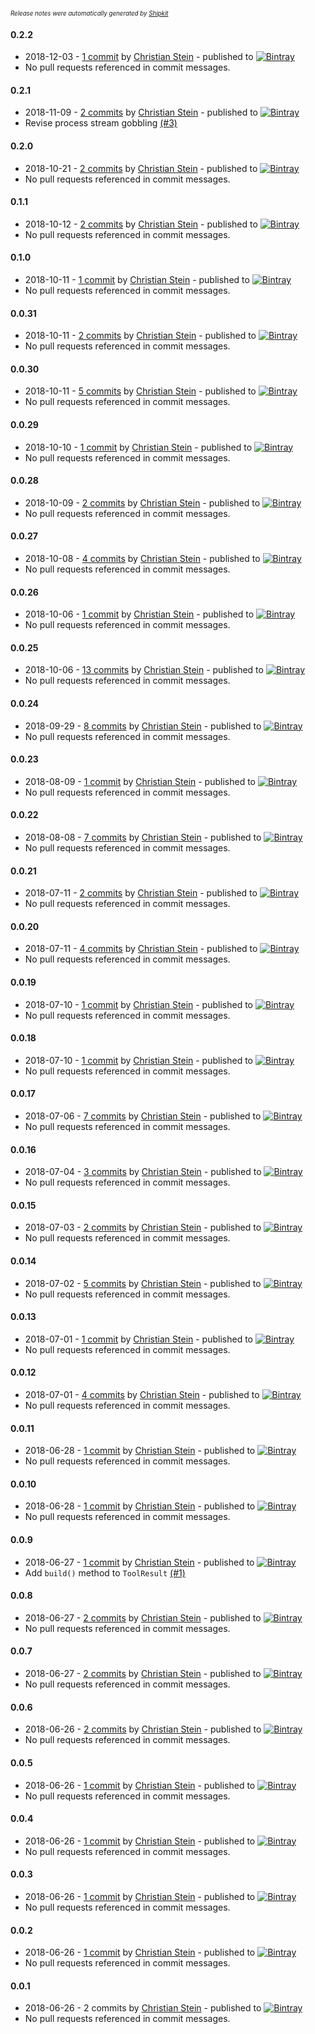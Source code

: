 <sup><sup>*Release notes were automatically generated by [Shipkit](http://shipkit.org/)*</sup></sup>

#### 0.2.2
 - 2018-12-03 - [1 commit](https://github.com/sormuras/bartholdy/compare/v0.2.1...v0.2.2) by [Christian Stein](https://github.com/sormuras) - published to [![Bintray](https://img.shields.io/badge/Bintray-0.2.2-green.svg)](https://bintray.com/sormuras/maven/bartholdy/0.2.2)
 - No pull requests referenced in commit messages.

#### 0.2.1
 - 2018-11-09 - [2 commits](https://github.com/sormuras/bartholdy/compare/v0.2.0...v0.2.1) by [Christian Stein](https://github.com/sormuras) - published to [![Bintray](https://img.shields.io/badge/Bintray-0.2.1-green.svg)](https://bintray.com/sormuras/maven/bartholdy/0.2.1)
 - Revise process stream gobbling [(#3)](https://github.com/sormuras/bartholdy/issues/3)

#### 0.2.0
 - 2018-10-21 - [2 commits](https://github.com/sormuras/bartholdy/compare/v0.1.1...v0.2.0) by [Christian Stein](https://github.com/sormuras) - published to [![Bintray](https://img.shields.io/badge/Bintray-0.2.0-green.svg)](https://bintray.com/sormuras/maven/bartholdy/0.2.0)
 - No pull requests referenced in commit messages.

#### 0.1.1
 - 2018-10-12 - [2 commits](https://github.com/sormuras/bartholdy/compare/v0.1.0...v0.1.1) by [Christian Stein](https://github.com/sormuras) - published to [![Bintray](https://img.shields.io/badge/Bintray-0.1.1-green.svg)](https://bintray.com/sormuras/maven/bartholdy/0.1.1)
 - No pull requests referenced in commit messages.

#### 0.1.0
 - 2018-10-11 - [1 commit](https://github.com/sormuras/bartholdy/compare/v0.0.31...v0.1.0) by [Christian Stein](https://github.com/sormuras) - published to [![Bintray](https://img.shields.io/badge/Bintray-0.1.0-green.svg)](https://bintray.com/sormuras/maven/bartholdy/0.1.0)
 - No pull requests referenced in commit messages.

#### 0.0.31
 - 2018-10-11 - [2 commits](https://github.com/sormuras/bartholdy/compare/v0.0.30...v0.0.31) by [Christian Stein](https://github.com/sormuras) - published to [![Bintray](https://img.shields.io/badge/Bintray-0.0.31-green.svg)](https://bintray.com/sormuras/maven/bartholdy/0.0.31)
 - No pull requests referenced in commit messages.

#### 0.0.30
 - 2018-10-11 - [5 commits](https://github.com/sormuras/bartholdy/compare/v0.0.29...v0.0.30) by [Christian Stein](https://github.com/sormuras) - published to [![Bintray](https://img.shields.io/badge/Bintray-0.0.30-green.svg)](https://bintray.com/sormuras/maven/bartholdy/0.0.30)
 - No pull requests referenced in commit messages.

#### 0.0.29
 - 2018-10-10 - [1 commit](https://github.com/sormuras/bartholdy/compare/v0.0.28...v0.0.29) by [Christian Stein](https://github.com/sormuras) - published to [![Bintray](https://img.shields.io/badge/Bintray-0.0.29-green.svg)](https://bintray.com/sormuras/maven/bartholdy/0.0.29)
 - No pull requests referenced in commit messages.

#### 0.0.28
 - 2018-10-09 - [2 commits](https://github.com/sormuras/bartholdy/compare/v0.0.27...v0.0.28) by [Christian Stein](https://github.com/sormuras) - published to [![Bintray](https://img.shields.io/badge/Bintray-0.0.28-green.svg)](https://bintray.com/sormuras/maven/bartholdy/0.0.28)
 - No pull requests referenced in commit messages.

#### 0.0.27
 - 2018-10-08 - [4 commits](https://github.com/sormuras/bartholdy/compare/v0.0.26...v0.0.27) by [Christian Stein](https://github.com/sormuras) - published to [![Bintray](https://img.shields.io/badge/Bintray-0.0.27-green.svg)](https://bintray.com/sormuras/maven/bartholdy/0.0.27)
 - No pull requests referenced in commit messages.

#### 0.0.26
 - 2018-10-06 - [1 commit](https://github.com/sormuras/bartholdy/compare/v0.0.25...v0.0.26) by [Christian Stein](https://github.com/sormuras) - published to [![Bintray](https://img.shields.io/badge/Bintray-0.0.26-green.svg)](https://bintray.com/sormuras/maven/bartholdy/0.0.26)
 - No pull requests referenced in commit messages.

#### 0.0.25
 - 2018-10-06 - [13 commits](https://github.com/sormuras/bartholdy/compare/v0.0.24...v0.0.25) by [Christian Stein](https://github.com/sormuras) - published to [![Bintray](https://img.shields.io/badge/Bintray-0.0.25-green.svg)](https://bintray.com/sormuras/maven/bartholdy/0.0.25)
 - No pull requests referenced in commit messages.

#### 0.0.24
 - 2018-09-29 - [8 commits](https://github.com/sormuras/bartholdy/compare/v0.0.23...v0.0.24) by [Christian Stein](https://github.com/sormuras) - published to [![Bintray](https://img.shields.io/badge/Bintray-0.0.24-green.svg)](https://bintray.com/sormuras/maven/bartholdy/0.0.24)
 - No pull requests referenced in commit messages.

#### 0.0.23
 - 2018-08-09 - [1 commit](https://github.com/sormuras/bartholdy/compare/v0.0.22...v0.0.23) by [Christian Stein](https://github.com/sormuras) - published to [![Bintray](https://img.shields.io/badge/Bintray-0.0.23-green.svg)](https://bintray.com/sormuras/maven/bartholdy/0.0.23)
 - No pull requests referenced in commit messages.

#### 0.0.22
 - 2018-08-08 - [7 commits](https://github.com/sormuras/bartholdy/compare/v0.0.21...v0.0.22) by [Christian Stein](https://github.com/sormuras) - published to [![Bintray](https://img.shields.io/badge/Bintray-0.0.22-green.svg)](https://bintray.com/sormuras/maven/bartholdy/0.0.22)
 - No pull requests referenced in commit messages.

#### 0.0.21
 - 2018-07-11 - [2 commits](https://github.com/sormuras/bartholdy/compare/v0.0.20...v0.0.21) by [Christian Stein](https://github.com/sormuras) - published to [![Bintray](https://img.shields.io/badge/Bintray-0.0.21-green.svg)](https://bintray.com/sormuras/maven/bartholdy/0.0.21)
 - No pull requests referenced in commit messages.

#### 0.0.20
 - 2018-07-11 - [4 commits](https://github.com/sormuras/bartholdy/compare/v0.0.19...v0.0.20) by [Christian Stein](https://github.com/sormuras) - published to [![Bintray](https://img.shields.io/badge/Bintray-0.0.20-green.svg)](https://bintray.com/sormuras/maven/bartholdy/0.0.20)
 - No pull requests referenced in commit messages.

#### 0.0.19
 - 2018-07-10 - [1 commit](https://github.com/sormuras/bartholdy/compare/v0.0.18...v0.0.19) by [Christian Stein](https://github.com/sormuras) - published to [![Bintray](https://img.shields.io/badge/Bintray-0.0.19-green.svg)](https://bintray.com/sormuras/maven/bartholdy/0.0.19)
 - No pull requests referenced in commit messages.

#### 0.0.18
 - 2018-07-10 - [1 commit](https://github.com/sormuras/bartholdy/compare/v0.0.17...v0.0.18) by [Christian Stein](https://github.com/sormuras) - published to [![Bintray](https://img.shields.io/badge/Bintray-0.0.18-green.svg)](https://bintray.com/sormuras/maven/bartholdy/0.0.18)
 - No pull requests referenced in commit messages.

#### 0.0.17
 - 2018-07-06 - [7 commits](https://github.com/sormuras/bartholdy/compare/v0.0.16...v0.0.17) by [Christian Stein](https://github.com/sormuras) - published to [![Bintray](https://img.shields.io/badge/Bintray-0.0.17-green.svg)](https://bintray.com/sormuras/maven/bartholdy/0.0.17)
 - No pull requests referenced in commit messages.

#### 0.0.16
 - 2018-07-04 - [3 commits](https://github.com/sormuras/bartholdy/compare/v0.0.15...v0.0.16) by [Christian Stein](https://github.com/sormuras) - published to [![Bintray](https://img.shields.io/badge/Bintray-0.0.16-green.svg)](https://bintray.com/sormuras/maven/bartholdy/0.0.16)
 - No pull requests referenced in commit messages.

#### 0.0.15
 - 2018-07-03 - [2 commits](https://github.com/sormuras/bartholdy/compare/v0.0.14...v0.0.15) by [Christian Stein](https://github.com/sormuras) - published to [![Bintray](https://img.shields.io/badge/Bintray-0.0.15-green.svg)](https://bintray.com/sormuras/maven/bartholdy/0.0.15)
 - No pull requests referenced in commit messages.

#### 0.0.14
 - 2018-07-02 - [5 commits](https://github.com/sormuras/bartholdy/compare/v0.0.13...v0.0.14) by [Christian Stein](https://github.com/sormuras) - published to [![Bintray](https://img.shields.io/badge/Bintray-0.0.14-green.svg)](https://bintray.com/sormuras/maven/bartholdy/0.0.14)
 - No pull requests referenced in commit messages.

#### 0.0.13
 - 2018-07-01 - [1 commit](https://github.com/sormuras/bartholdy/compare/v0.0.12...v0.0.13) by [Christian Stein](https://github.com/sormuras) - published to [![Bintray](https://img.shields.io/badge/Bintray-0.0.13-green.svg)](https://bintray.com/sormuras/maven/bartholdy/0.0.13)
 - No pull requests referenced in commit messages.

#### 0.0.12
 - 2018-07-01 - [4 commits](https://github.com/sormuras/bartholdy/compare/v0.0.11...v0.0.12) by [Christian Stein](https://github.com/sormuras) - published to [![Bintray](https://img.shields.io/badge/Bintray-0.0.12-green.svg)](https://bintray.com/sormuras/maven/bartholdy/0.0.12)
 - No pull requests referenced in commit messages.

#### 0.0.11
 - 2018-06-28 - [1 commit](https://github.com/sormuras/bartholdy/compare/v0.0.10...v0.0.11) by [Christian Stein](https://github.com/sormuras) - published to [![Bintray](https://img.shields.io/badge/Bintray-0.0.11-green.svg)](https://bintray.com/sormuras/maven/bartholdy/0.0.11)
 - No pull requests referenced in commit messages.

#### 0.0.10
 - 2018-06-28 - [1 commit](https://github.com/sormuras/bartholdy/compare/v0.0.9...v0.0.10) by [Christian Stein](https://github.com/sormuras) - published to [![Bintray](https://img.shields.io/badge/Bintray-0.0.10-green.svg)](https://bintray.com/sormuras/maven/bartholdy/0.0.10)
 - No pull requests referenced in commit messages.

#### 0.0.9
 - 2018-06-27 - [1 commit](https://github.com/sormuras/bartholdy/compare/v0.0.8...v0.0.9) by [Christian Stein](https://github.com/sormuras) - published to [![Bintray](https://img.shields.io/badge/Bintray-0.0.9-green.svg)](https://bintray.com/sormuras/maven/bartholdy/0.0.9)
 - Add `build()` method to `ToolResult` [(#1)](https://github.com/sormuras/bartholdy/issues/1)

#### 0.0.8
 - 2018-06-27 - [2 commits](https://github.com/sormuras/bartholdy/compare/v0.0.7...v0.0.8) by [Christian Stein](https://github.com/sormuras) - published to [![Bintray](https://img.shields.io/badge/Bintray-0.0.8-green.svg)](https://bintray.com/sormuras/maven/bartholdy/0.0.8)
 - No pull requests referenced in commit messages.

#### 0.0.7
 - 2018-06-27 - [2 commits](https://github.com/sormuras/bartholdy/compare/v0.0.6...v0.0.7) by [Christian Stein](https://github.com/sormuras) - published to [![Bintray](https://img.shields.io/badge/Bintray-0.0.7-green.svg)](https://bintray.com/sormuras/maven/bartholdy/0.0.7)
 - No pull requests referenced in commit messages.

#### 0.0.6
 - 2018-06-26 - [2 commits](https://github.com/sormuras/bartholdy/compare/v0.0.5...v0.0.6) by [Christian Stein](https://github.com/sormuras) - published to [![Bintray](https://img.shields.io/badge/Bintray-0.0.6-green.svg)](https://bintray.com/sormuras/maven/bartholdy/0.0.6)
 - No pull requests referenced in commit messages.

#### 0.0.5
 - 2018-06-26 - [1 commit](https://github.com/sormuras/bartholdy/compare/v0.0.4...v0.0.5) by [Christian Stein](https://github.com/sormuras) - published to [![Bintray](https://img.shields.io/badge/Bintray-0.0.5-green.svg)](https://bintray.com/sormuras/maven/bartholdy/0.0.5)
 - No pull requests referenced in commit messages.

#### 0.0.4
 - 2018-06-26 - [1 commit](https://github.com/sormuras/bartholdy/compare/v0.0.3...v0.0.4) by [Christian Stein](https://github.com/sormuras) - published to [![Bintray](https://img.shields.io/badge/Bintray-0.0.4-green.svg)](https://bintray.com/sormuras/maven/bartholdy/0.0.4)
 - No pull requests referenced in commit messages.

#### 0.0.3
 - 2018-06-26 - [1 commit](https://github.com/sormuras/bartholdy/compare/v0.0.2...v0.0.3) by [Christian Stein](https://github.com/sormuras) - published to [![Bintray](https://img.shields.io/badge/Bintray-0.0.3-green.svg)](https://bintray.com/sormuras/maven/bartholdy/0.0.3)
 - No pull requests referenced in commit messages.

#### 0.0.2
 - 2018-06-26 - [1 commit](https://github.com/sormuras/bartholdy/compare/v0.0.1...v0.0.2) by [Christian Stein](https://github.com/sormuras) - published to [![Bintray](https://img.shields.io/badge/Bintray-0.0.2-green.svg)](https://bintray.com/sormuras/maven/bartholdy/0.0.2)
 - No pull requests referenced in commit messages.

#### 0.0.1
 - 2018-06-26 - 2 commits by [Christian Stein](https://github.com/sormuras) - published to [![Bintray](https://img.shields.io/badge/Bintray-0.0.1-green.svg)](https://bintray.com/sormuras/maven/sormuras-bartholdy/0.0.1)
 - No pull requests referenced in commit messages.

